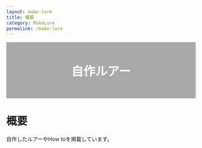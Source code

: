 ```yaml
---
layout: make-lure
title: 概要
category: MakeLure
permalink: /make-lure
---
```


<div style="justify-content: center;
    height: 150px;
    background-image: url(/images/picture/2021_07_21/1.jpeg);">
<div style="
width: 100%;
display: flex;
align-items: center;
justify-content: center;
    background-color: rgb(12 12 12 / 35%);
    height: 100%;">
<p style="color: #fff; font-size: xx-large; font-weight: 800; margin: 0;">自作ルアー</p>
</div>
</div>

# 概要

自作したルアーやHow toを掲載しています。